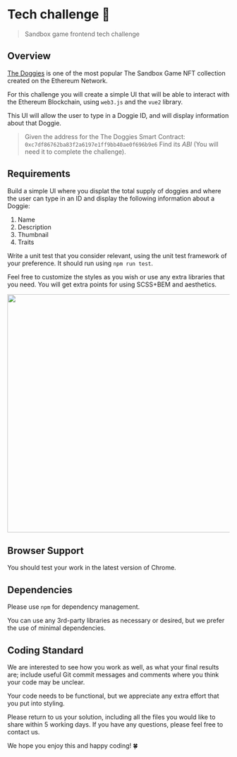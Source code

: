 # Tech challenge 🐶

> Sandbox game frontend tech challenge

## Overview

[The Doggies](https://etherscan.io/token/0xc7df86762ba83f2a6197e1ff9bb40ae0f696b9e6) is one of the most popular The Sandbox Game NFT collection created on the Ethereum Network.

For this challenge you will create a simple UI that will be able to interact with the Ethereum Blockchain, using `web3.js` and the `vue2` library.

This UI will allow the user to type in a Doggie ID, and will display information about that Doggie.

> Given the address for the The Doggies Smart Contract:
> `0xc7df86762ba83f2a6197e1ff9bb40ae0f696b9e6` Find its _ABI_ (You
> will need it to complete the challenge).

## Requirements

Build a simple UI where you displat the total supply of doggies and where the user can type in an ID and display the following information about a Doggie:

1. Name
2. Description
3. Thumbnail
4. Traits

Write a unit test that you consider relevant, using the unit test framework of your preference. It should run using `npm run test`.

Feel free to customize the styles as you wish or use any extra libraries that you need. You will get extra points for using SCSS+BEM and aesthetics.

<img src="https://user-images.githubusercontent.com/5159921/183446460-6e32034f-4397-4c83-a9aa-a19d96083aa5.png" width="540" />

## Browser Support

You should test your work in the latest version of Chrome.

## Dependencies

Please use `npm` for dependency management.

You can use any 3rd-party libraries as necessary or desired, but we prefer the use of minimal dependencies.

## Coding Standard

We are interested to see how you work as well, as what your final results are; include useful Git commit messages and comments where you think your code may be unclear.

Your code needs to be functional, but we appreciate any extra effort that you put into styling.

Please return to us your solution, including all the files you would like to share within 5 working days.
If you have any questions, please feel free to contact us.

We hope you enjoy this and happy coding! 🍀
